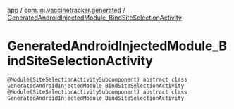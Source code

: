 [app](../../index.md) / [com.jnj.vaccinetracker.generated](../index.md) / [GeneratedAndroidInjectedModule_BindSiteSelectionActivity](./index.md)

# GeneratedAndroidInjectedModule_BindSiteSelectionActivity

`@Module(SiteSelectionActivitySubcomponent) abstract class GeneratedAndroidInjectedModule_BindSiteSelectionActivity`
`@Module(SiteSelectionActivitySubcomponent) abstract class GeneratedAndroidInjectedModule_BindSiteSelectionActivity`
